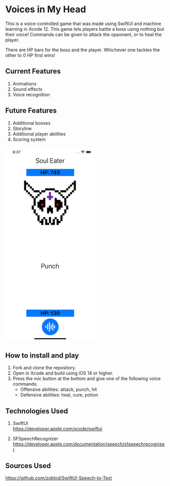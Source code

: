 # Voices in My Head

This is a voice-controlled game that was made using SwiftUI and machine learning in Xcode 12. This game lets players battle a boss using nothing but their voice! Commands can be given to attack the opponent, or to heal the player.

There are HP bars for the boss and the player. Whichever one tackles the other to 0 HP first wins!

## Current Features 
1. Animations
2. Sound effects
3. Voice recognition

## Future Features
1. Additional bosses
2. Storyline
3. Additional player abilities
4. Scoring system

![main screen](https://github.com/theyokohamalife/voices-in-my-head/blob/main/Voices%20in%20My%20Head/Resources/voices-punch.png)

## How to install and play
1. Fork and clone the repository.
2. Open in Xcode and build using iOS 14 or higher.
3. Press the mic button at the bottom and give one of the following voice commands:
    * Offensive abilities: attack, punch, hit
    * Defensive abilities: heal, cure, potion

## Technologies Used
1. SwiftUI  
https://developer.apple.com/xcode/swiftui

2. SFSpeechRecognizer  
https://developer.apple.com/documentation/speech/sfspeechrecognizer

## Sources Used
https://github.com/zoblod/SwiftUI-Speech-to-Text
